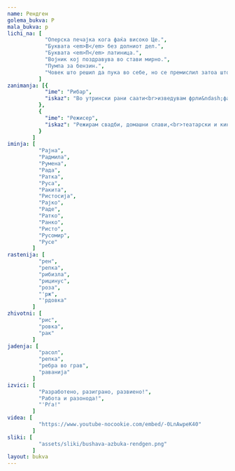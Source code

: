 ```yaml
---
name: Рендген
golema_bukva: Р
mala_bukva: р
lichi_na: [
            "Оперска печајка кога фаќа високо Це.",
            "Буквата <em>В</em> без долниот дел.",
            "Буквата <em>П</em> латиница.",
            "Војник кој поздравува во стави мирно.",
            "Пумпа за бензин.",
            "Човек што решил да пука во себе, но се премислил затоа што сфатил дека животот сепак е убав."
          ]
zanimanja: [{
            "ime": "Рибар",
            "iskaz": "Во утрински рани саати<br>изведувам фрли&ndash;фати."
          },
          {
            "ime": "Режисер",
            "iskaz": "Режирам свадби, домашни слави,<br>театарски и кино претстави."
          }
        ]
iminja: [
          "Рајна",
          "Радмила",
          "Румена",
          "Рада",
          "Ратка",
          "Руса",
          "Ракита",
          "Ристосија",
          "Рајко",
          "Раде",
          "Ратко",
          "Ранко",
          "Ристо",
          "Русомир",
          "Русе"
        ]
rastenija: [
          "рен",
          "репка",
          "рибизла",
          "рицинус",
          "роза",
          "'рж",
          "'рдовка"
        ]
zhivotni: [
          "рис",
          "ровка",
          "рак"
        ]
jadenja: [
          "расол",
          "репка",
          "ребра во грав",
          "раванија"
        ]
izvici: [
          "Разработено, разиграно, развиено!",
          "Работа и разонода!",
          "'Рѓа!"
        ]
videa: [
          "https://www.youtube-nocookie.com/embed/-0LnAwpeK40"
        ]
sliki: [
          "assets/sliki/bushava-azbuka-rendgen.png"
        ]
layout: bukva
---
```

